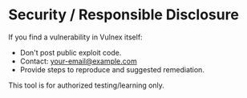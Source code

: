 # Security / Responsible Disclosure

If you find a vulnerability in Vulnex itself:
- Don't post public exploit code.
- Contact: <your-email@example.com>
- Provide steps to reproduce and suggested remediation.

This tool is for authorized testing/learning only.

